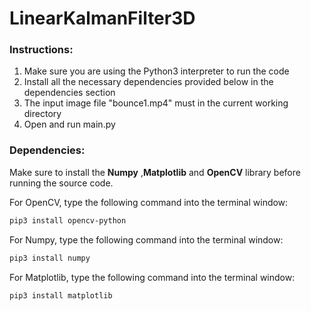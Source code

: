# LinearKalmanFilter3D
### **Instructions:**

1. Make sure you are using the Python3 interpreter to run the code
1. Install all the necessary dependencies provided below in the dependencies section
1. The input image file "bounce1.mp4" must in the current working directory
1. Open and run main.py 


### **Dependencies:**
Make sure to install the **Numpy** ,**Matplotlib** and **OpenCV** library before running the source code.

For OpenCV, type the following command into the terminal window:
```sh
pip3 install opencv-python
```
For Numpy, type the following command into the terminal window:
```sh
pip3 install numpy
```
For Matplotlib, type the following command into the terminal window:
```sh
pip3 install matplotlib
```
